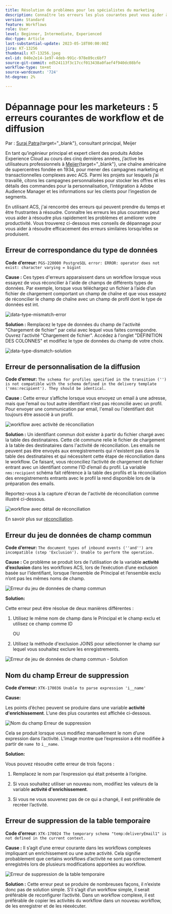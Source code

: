 ```yaml
---
title: Résolution de problèmes pour les spécialistes du marketing
description: Connaître les erreurs les plus courantes peut vous aider à résoudre plus rapidement les problèmes et améliorer votre productivité. Ces conseils de dépannage vous aident à résoudre efficacement des erreurs similaires lorsqu’elles se produisent.
version: Standard
feature: Workflows
role: User
level: Beginner, Intermediate, Experienced
doc-type: Article
last-substantial-update: 2023-05-18T00:00:00Z
jira: KT-13256
thumbnail: KT-13256.jpeg
exl-id: 040e2e14-1e97-4deb-991c-978e89cc6bf7
source-git-commit: ed524113f3c17ccf013438a0faef4f940dc08bfe
workflow-type: tm+mt
source-wordcount: '724'
ht-degree: 2%

---
```


# Dépannage pour les marketeurs : 5 erreurs courantes de workflow et de diffusion

Par : [Suraj Patra](https://www.linkedin.com/in/suraj-p-51612053/){target="_blank"}, consultant principal, Meijer

En tant qu’ingénieur principal et expert client des produits Adobe Experience Cloud au cours des cinq dernières années, j’active les utilisateurs professionnels à [Meijer](https://www.meijer.com/){target="_blank"}, une chaîne américaine de supercentres fondée en 1934, pour mener des campagnes marketing et transactionnelles complexes avec ACS. Parmi les projets sur lesquels j’ai travaillé, citons les campagnes personnalisées pour stocker les offres et les détails des commandes pour la personnalisation, l’intégration à Adobe Audience Manager et les informations sur les clients pour l’ingestion de segments.


En utilisant ACS, j&#39;ai rencontré des erreurs qui peuvent prendre du temps et être frustrantes à résoudre. Connaître les erreurs les plus courantes peut vous aider à résoudre plus rapidement les problèmes et améliorer votre productivité. Vous trouverez ci-dessous mes conseils de dépannage pour vous aider à résoudre efficacement des erreurs similaires lorsqu’elles se produisent.

## Erreur de correspondance du type de données

**Code d’erreur:**
`PGS-220000 PostgreSQL error: ERROR: operator does not exist: character varying = bigint`

**Cause :**
Ces types d&#39;erreurs apparaissent dans un workflow lorsque vous essayez de vous réconcilier à l&#39;aide de champs de différents types de données. Par exemple, lorsque vous téléchargez un fichier à l’aide d’un fichier de chargement comportant un champ de chaîne et que vous essayez de réconcilier le champ de chaîne avec un champ de profil dont le type de données est int.

![data-type-mismatch-error](/help/assets/kt-13256/data-type-mismatch.png)

**Solution :**
Remplacez le type de données du champ de l&#39;activité &quot;Chargement de fichier&quot; par celui avec lequel vous faites correspondre. Ouvrez l&#39;activité &quot;Chargement de fichier&quot;. Accédez à l&#39;onglet &quot;DÉFINITION DES COLONNES&quot; et modifiez le type de données du champ de votre choix.


![data-type-dismatch-solution](/help/assets/kt-13256/data-type-mismatch-solution.png)

## Erreur de personnalisation de la diffusion

**Code d’erreur:**
`The schema for profiles specified in the transition ('') is not compatible with the schema defined in the delivery template ('nms:recipient'). They should be identical.`

**Cause :**
Cette erreur s’affiche lorsque vous envoyez un email à une adresse, mais que l’email ou tout autre identifiant n’est pas réconcilié avec un profil. Pour envoyer une communication par email, l&#39;email ou l&#39;identifiant doit toujours être associé à un profil.

![workflow avec activité de réconciliation](/help/assets/kt-13256/del-persn-error-wf.png)

**Solution :**
Un identifiant commun doit exister à partir du fichier chargé avec la table des destinataires. Cette clé commune relie le fichier de chargement à la table des destinataires dans l&#39;activité de réconciliation. Les emails ne peuvent pas être envoyés aux enregistrements qui n&#39;existent pas dans la table des destinataires et qui nécessitent cette étape de réconciliation dans le workflow. Ce faisant, vous réconciliez l’activité de chargement de fichier entrant avec un identifiant comme l’ID d’email du profil. La variable `nms:recipient` schéma fait référence à la table des profils et la réconciliation des enregistrements entrants avec le profil la rend disponible lors de la préparation des emails.

Reportez-vous à la capture d&#39;écran de l&#39;activité de réconciliation comme illustré ci-dessous.

![workflow avec détail de réconciliation](/help/assets/kt-13256/del-persn-error-wf-solution.png)

En savoir plus sur [réconciliation](https://experienceleague.adobe.com/docs/campaign-standard/using/managing-processes-and-data/data-management-activities/reconciliation.html?lang=en).

## Erreur du jeu de données de champ commun

**Code d’erreur:**
`The document types of inbound events (''and'') are incompatible (step 'Exclusion'). Unable to perform the operation. `

**Cause :**
Ce problème se produit lors de l’utilisation de la variable **activité d’exclusion** dans les workflows ACS, lors de l’exécution d’une exclusion basée sur l’identifiant, lorsque l’ensemble de Principal et l’ensemble exclu n’ont pas les mêmes noms de champ.


![Erreur du jeu de données de champ commun](/help/assets/kt-13256/dataset-error.png)

**Solution:**

Cette erreur peut être résolue de deux manières différentes :

1. Utilisez le même nom de champ dans le Principal et le champ exclu et utilisez ce champ comme ID

   OU

2. Utilisez la méthode d&#39;exclusion JOINS pour sélectionner le champ sur lequel vous souhaitez exclure les enregistrements.

![Erreur de jeu de données de champ commun - Solution ](/help/assets/kt-13256/dataset-error-solution.png)

## Nom du champ Erreur de suppression

**Code d’erreur:**
`XTK-170036 Unable to parse expression 'i__name'`

**Cause:**

Les points d’échec peuvent se produire dans une variable **activité d&#39;enrichissement**. L’une des plus courantes est affichée ci-dessous.

![Nom du champ Erreur de suppression](/help/assets/kt-13256/field-name-dropped-error.png)

Cela se produit lorsque vous modifiez manuellement le nom d’une expression dans l’activité. L’image montre que l’expression a été modifiée à partir de `name `to `i__name`.

**Solution:**

Vous pouvez résoudre cette erreur de trois façons :

1. Remplacez le nom par l’expression qui était présente à l’origine.

2. Si vous souhaitez utiliser un nouveau nom, modifiez les valeurs de la variable **activité d&#39;enrichissement**.

3. Si vous ne vous souvenez pas de ce qui a changé, il est préférable de recréer l’activité.

## Erreur de suppression de la table temporaire 

**Code d’erreur:**
`XTK-170024 The temporary schema "temp:deliveryEmail1" is not defined in the current context.`

**Cause :**
Il s’agit d’une erreur courante dans les workflows complexes impliquant un enrichissement ou une autre activité. Cela signifie probablement que certains workflows d’activité ne sont pas correctement enregistrés lors de plusieurs modifications apportées au workflow.

![Erreur de suppression de la table temporaire ](/help/assets/kt-13256/temp-table-dropped-error.png)

**Solution :**
Cette erreur peut se produire de nombreuses façons, il n’existe donc pas de solution simple. S’il s’agit d’un workflow simple, il serait préférable de reconfigurer l’activité. Dans un workflow complexe, il est préférable de copier les activités du workflow dans un nouveau workflow, de les enregistrer et de les réexécuter.
